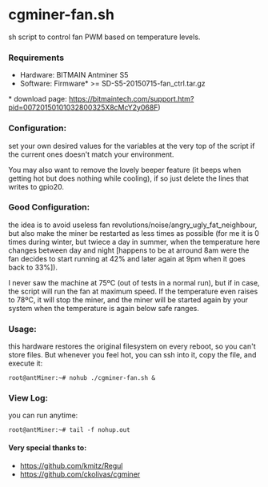 # cgminer-fan.sh
sh script to control fan PWM based on temperature levels. 
### Requirements
- Hardware: BITMAIN Antminer S5
- Software: Firmware* >= SD-S5-20150715-fan_ctrl.tar.gz

\* download page: https://bitmaintech.com/support.htm?pid=00720150101032800325X8cMcY2y068F)
### Configuration:
set your own desired values for the variables at the very top of the script if the current ones doesn't match your environment.

You may also want to remove the lovely beeper feature (it beeps when getting hot but does nothing while cooling), if so just delete the lines that writes to gpio20.
### Good Configuration:
the idea is to avoid useless fan revolutions/noise/angry_ugly_fat_neighbour, but also make the miner be restarted as less times as possible (for me it is 0 times during winter, but twiece a day in summer, when the temperature here changes between day and night [happens to be at arround 8am were the fan decides to start running at 42% and later again at 9pm when it goes back to 33%]).

I never saw the machine at 75ºC (out of tests in a normal run), but if in case, the script will run the fan at maximum speed. If the temperature even raises to 78ºC, it will stop the miner, and the miner will be started again by your system when the temperature is again below safe ranges.
### Usage:
this hardware restores the original filesystem on every reboot, so you can't store files. But whenever you feel hot, you can ssh into it, copy the file, and execute it:
```
root@antMiner:~# nohub ./cgminer-fan.sh &
```
### View Log:
you can run anytime:
```
root@antMiner:~# tail -f nohup.out
```
#### Very special thanks to:
- https://github.com/kmitz/Regul
- https://github.com/ckolivas/cgminer
